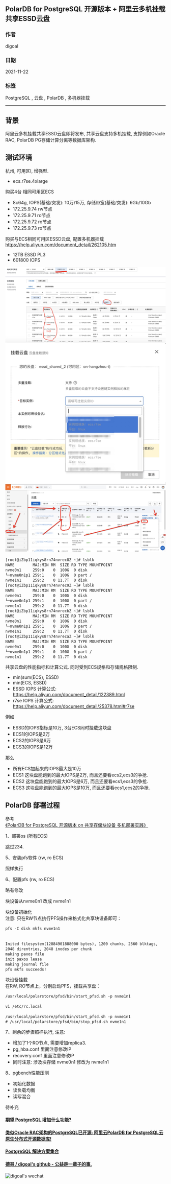 ## PolarDB for PostgreSQL 开源版本 + 阿里云多机挂载共享ESSD云盘  
            
### 作者            
digoal            
            
### 日期            
2021-11-22           
            
### 标签         
PostgreSQL , 云盘 , PolarDB , 多机器挂载    
          
----          
          
## 背景          
阿里云多机挂载共享ESSD云盘即将发布, 共享云盘支持多机挂载, 支撑例如Oracle RAC, PolarDB PG存储计算分离等数据库架构.  
  
## 测试环境  
杭州, 可用区I, 增强型.   
- ecs.r7se.4xlarge   
  
  
购买4台 相同可用区ECS  
- 8c64g, IOPS(基础/突发): 10万/15万, 存储带宽(基础/突发): 6Gb/10Gb    
- 172.25.9.74 rw节点  
- 172.25.9.71 ro节点  
- 172.25.9.72 ro节点   
- 172.25.9.73 ro节点   
  
  
购买与ECS相同可用区ESSD云盘, 配置多机器挂载  
https://help.aliyun.com/document_detail/262105.htm  
  
- 12TB ESSD PL3   
- 601800 IOPS   
   
![pic](20211122_02_pic_001.png)  
![pic](20211122_02_pic_002.png)  
![pic](20211122_02_pic_003.png)  
  
```  
[root@iZbp11iqkys8rn74nvrec8Z ~]# lsblk  
NAME        MAJ:MIN RM  SIZE RO TYPE MOUNTPOINT  
nvme0n1     259:0    0  100G  0 disk   
└─nvme0n1p1 259:1    0  100G  0 part /  
nvme1n1     259:2    0 11.7T  0 disk   
[root@iZbp11iqkys8rn74nvrec9Z ~]# lsblk  
NAME        MAJ:MIN RM  SIZE RO TYPE MOUNTPOINT  
nvme0n1     259:0    0  100G  0 disk   
└─nvme0n1p1 259:1    0  100G  0 part /  
nvme1n1     259:2    0 11.7T  0 disk   
[root@iZbp11iqkys8rn74nvrecbZ ~]# lsblk  
NAME        MAJ:MIN RM  SIZE RO TYPE MOUNTPOINT  
nvme0n1     259:0    0  100G  0 disk   
└─nvme0n1p1 259:1    0  100G  0 part /  
nvme1n1     259:2    0 11.7T  0 disk   
[root@iZbp11iqkys8rn74nvrecaZ ~]# lsblk  
NAME        MAJ:MIN RM  SIZE RO TYPE MOUNTPOINT  
nvme0n1     259:0    0  100G  0 disk   
└─nvme0n1p1 259:1    0  100G  0 part /  
nvme1n1     259:2    0 11.7T  0 disk   
```  
  
共享云盘的性能指标和计算公式. 同时受到ECS规格和存储规格限制.   
- min(sum(ECS), ESSD)    
- min(ECS, ESSD)  
- ESSD IOPS 计算公式: https://help.aliyun.com/document_detail/122389.html  
- r7se IOPS 计算公式: https://help.aliyun.com/document_detail/25378.html#r7se  
  
例如  
- ESSD的IOPS指标是10万, 3台ECS同时挂载这块盘  
- ECS1的IOPS是2万  
- ECS2的IOPS是6万  
- ECS3的IOPS是12万  
  
那么  
- 所有ECS加起来的IOPS最大是10万  
- ECS1 这块盘能跑到的最大IOPS是2万, 而且还要看ecs2,ecs3的争抢.   
- ECS2 这块盘能跑到的最大IOPS是6万, 而且还要看ecs1,ecs3的争抢.   
- ECS3 这块盘能跑到的最大IOPS是10万, 而且还要看ecs1,ecs2的争抢.   
  
  
  
## PolarDB 部署过程  
参考  
[《PolarDB for PostgreSQL 开源版本 on 共享存储块设备 多机部署实践》](../202111/20211108_01.md)    
  
  
1、部署os (所有ECS)  
  
跳过234.  
  
5、安装pfs软件 (rw, ro ECS)  
  
照样执行  
  
6、配置pfs (rw, ro ECS)  
  
略有修改  
  
块设备从nvme0n1 改成 nvme1n1  
  
块设备初始化  
注意: 只在RW节点执行PFS操作来格式化共享块设备即可：  
  
```  
pfs -C disk mkfs nvme1n1    
  
  
Inited filesystem(12884901888000 bytes), 1200 chunks, 2560 blktags, 2048 direntries, 2048 inodes per chunk  
making paxos file  
init paxos lease  
making journal file  
pfs mkfs succeeds!  
```  
  
块设备挂载  
在RW, RO节点上，分别启动PFS，挂载共享盘：  
  
```  
/usr/local/polarstore/pfsd/bin/start_pfsd.sh -p nvme1n1    
  
vi /etc/rc.local    
    
/usr/local/polarstore/pfsd/bin/start_pfsd.sh -p nvme1n1    
# /usr/local/polarstore/pfsd/bin/stop_pfsd.sh nvme1n1    
```  
  
7、剩余的步骤照样执行, 注意:  
- 增加了1个RO节点, 需要增加replica3.  
- pg_hba.conf 里面注意修改IP  
- recovery.conf 里面注意修改IP  
- 同时注意: 涉及块存储 nvme0n1 修改为 nvme1n1     
  
  
8、pgbench性能压测  
- 初始化数据  
- 读负载均衡  
- 读写混合  
  
待补充  
  
  
  
  
  
      
  
#### [期望 PostgreSQL 增加什么功能?](https://github.com/digoal/blog/issues/76 "269ac3d1c492e938c0191101c7238216")
  
  
#### [类似Oracle RAC架构的PostgreSQL已开源: 阿里云PolarDB for PostgreSQL云原生分布式开源数据库!](https://github.com/ApsaraDB/PolarDB-for-PostgreSQL "57258f76c37864c6e6d23383d05714ea")
  
  
#### [PostgreSQL 解决方案集合](https://yq.aliyun.com/topic/118 "40cff096e9ed7122c512b35d8561d9c8")
  
  
#### [德哥 / digoal's github - 公益是一辈子的事.](https://github.com/digoal/blog/blob/master/README.md "22709685feb7cab07d30f30387f0a9ae")
  
  
![digoal's wechat](../pic/digoal_weixin.jpg "f7ad92eeba24523fd47a6e1a0e691b59")
  
